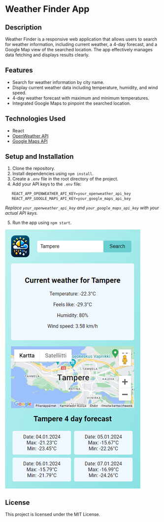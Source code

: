 # Weather Finder App

## Description
Weather Finder is a responsive web application that allows users to search for weather information, including current weather, a 4-day forecast, and a Google Map view of the searched location. The app effectively manages data fetching and displays results clearly.

## Features
- Search for weather information by city name.
- Display current weather data including temperature, humidity, and wind speed.
- 4-day weather forecast with maximum and minimum temperatures.
- Integrated Google Maps to pinpoint the searched location.

## Technologies Used
- React
- [OpenWeather API](https://openweathermap.org/)
- [Google Maps API](https://developers.google.com/maps)

## Setup and Installation
1. Clone the repository.
2. Install dependencies using `npm install`.
3. Create a `.env` file in the root directory of the project.
4. Add your API keys to the `.env` file: 
```
   REACT_APP_OPENWEATHER_API_KEY=your_openweather_api_key
   REACT_APP_GOOGLE_MAPS_API_KEY=your_google_maps_api_key
```
*Replace `your_openweather_api_key` and `your_google_maps_api_key` with your actual API keys.*

5. Run the app using `npm start`.

![Weather Finder App Screenshot](https://github.com/AnssiPeltola/ReactWeatherFinder/blob/main/WeatherFinderApp.png)

## License
This project is licensed under the MIT License.
